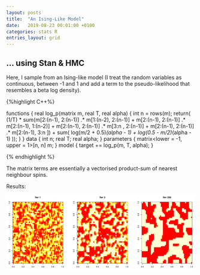```yaml
---
layout: posts
title:  "An Ising-Like Model"
date:   2019-08-23 00:01:00 +0100
categories: stats R
entries_layout: grid
---
```


## ... using Stan & HMC

Here, I sample from an Ising-like model (I treat the random variables as continuous, between -1 and 1 and add a term to the pseudo-likelihood that resembles a beta log density).

{%highlight C++%}

functions {
    real log_p(matrix m, real T, real alpha) {
        int n = rows(m);
        return( (1/T) * sum(m[2:(n-1), 2:(n-1)] .* m[1:(n-2), 2:(n-1)] +
                            m[2:(n-1), 2:(n-1)] .* m[2:(n-1), 1:(n-2)] +
                            m[2:(n-1), 2:(n-1)] .* m[3:n    , 2:(n-1)] +
                            m[2:(n-1), 2:(n-1)] .* m[2:(n-1), 3:n    ]) +
                sum( log(m/2 + 0.5)*(alpha - 1) + log(0.5 - m/2)*(alpha - 1) ));
    }
}
data {
    int n;
    real T;
    real alpha;
}
parameters {
    matrix<lower = -1, upper = 1>[n, n] m;
}
model {
    target += log_p(m, T, alpha);
}

{% endhighlight %}

The matrix terms are essentially a vectorised product-sum of nearest neighbour spins.

Results:

<center><img src="/images/stnis.png"></center>

